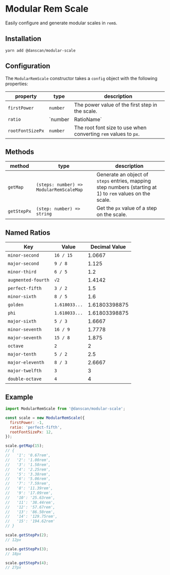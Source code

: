 # Modular Rem Scale
Easily configure and generate modular scales in `rem`s.

## Installation
```
yarn add @danscan/modular-scale
```

## Configuration
The `ModularRemScale` constructor takes a `config` object with the following properties:

| property | type | description |
|----------|------|-------------|
|`firstPower`|`number`|The power value of the first step in the scale.|
|`ratio`|`number | RatioName`|The ratio to use for the scale.|
|`rootFontSizePx`|`number`|The root font size to use when converting `rem` values to `px`.|

## Methods
| method | type | description |
|----------|------|-------------|
|`getMap`|`(steps: number) => ModularRemScaleMap`|Generate an object of `steps` entries, mapping step numbers (starting at 1) to `rem` values on the scale.|
|`getStepPx`|`(step: number) => string`|Get the `px` value of a step on the scale.|

## Named Ratios
|       Key        |    Value    |   Decimal Value   |
|------------------|-------------|-------------------|
|`minor-second`    |`16 / 15`    |1.0667             |
|`major-second`    |`9 / 8`      |1.125              |
|`minor-third`     |`6 / 5`      |1.2                |
|`augmented-fourth`|`√2`         |1.4142             |
|`perfect-fifth`   |`3 / 2`      |1.5                |
|`minor-sixth`     |`8 / 5`      |1.6                |
|`golden`          |`1.618033...`|1.61803398875      |
|`phi`             |`1.618033...`|1.61803398875      |
|`major-sixth`     |`5 / 3`      |1.6667             |
|`minor-seventh`   |`16 / 9`     |1.7778             |
|`major-seventh`   |`15 / 8`     |1.875              |
|`octave`          |`2`          |2                  |
|`major-tenth`     |`5 / 2`      |2.5                |
|`major-eleventh`  |`8 / 3`      |2.6667             |
|`major-twelfth`   |`3`          |3                  |
|`double-octave`   |`4`          |4                  |

## Example
```javascript
import ModularRemScale from '@danscan/modular-scale';

const scale = new ModularRemScale({
  firstPower: -1,
  ratio: 'perfect-fifth',
  rootFontSizePx: 12,
});

scale.getMap(15);
// {
//   '1': '0.67rem',
//   '2': '1.00rem',
//   '3': '1.50rem',
//   '4': '2.25rem',
//   '5': '3.38rem',
//   '6': '5.06rem',
//   '7': '7.59rem',
//   '8': '11.39rem',
//   '9': '17.09rem',
//   '10': '25.63rem',
//   '11': '38.44rem',
//   '12': '57.67rem',
//   '13': '86.50rem',
//   '14': '129.75rem',
//   '15': '194.62rem'
// }

scale.getStepPx(2);
// 12px

scale.getStepPx(3);
// 18px

scale.getStepPx(4);
// 27px
```
